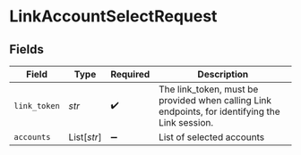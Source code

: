 # LinkAccountSelectRequest


## Fields

| Field                                                                                           | Type                                                                                            | Required                                                                                        | Description                                                                                     |
| ----------------------------------------------------------------------------------------------- | ----------------------------------------------------------------------------------------------- | ----------------------------------------------------------------------------------------------- | ----------------------------------------------------------------------------------------------- |
| `link_token`                                                                                    | *str*                                                                                           | :heavy_check_mark:                                                                              | The link_token, must be provided when calling Link endpoints, for identifying the Link session. |
| `accounts`                                                                                      | List[*str*]                                                                                     | :heavy_minus_sign:                                                                              | List of selected accounts                                                                       |